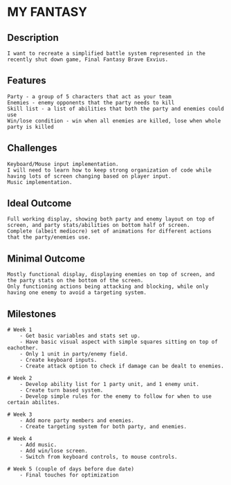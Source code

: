 # MY FANTASY 
<link https://github.com/MachinaZer0/Final-Project.git>

## Description
    I want to recreate a simplified battle system represented in the recently shut down game, Final Fantasy Brave Exvius.

## Features
    Party - a group of 5 characters that act as your team
    Enemies - enemy opponents that the party needs to kill
    Skill list - a list of abilities that both the party and enemies could use
    Win/lose condition - win when all enemies are killed, lose when whole party is killed

## Challenges
    Keyboard/Mouse input implementation.
    I will need to learn how to keep strong organization of code while having lots of screen changing based on player input.
    Music implementation.

## Ideal Outcome
    Full working display, showing both party and enemy layout on top of screen, and party stats/abilities on bottom half of screen.
    Complete (albeit mediocre) set of animations for different actions that the party/enemies use.

## Minimal Outcome
    Mostly functional display, displaying enemies on top of screen, and the party stats on the bottom of the screen.
    Only functioning actions being attacking and blocking, while only having one enemy to avoid a targeting system.

## Milestones
    # Week 1
        - Get basic variables and stats set up. 
        - Have basic visual aspect with simple squares sitting on top of eachother.
        - Only 1 unit in party/enemy field. 
        - Create keyboard inputs. 
        - Create attack option to check if damage can be dealt to enemies.

    # Week 2
        - Develop ability list for 1 party unit, and 1 enemy unit. 
        - Create turn based system.
        - Develop simple rules for the enemy to follow for when to use certain abilites.

    # Week 3
        - Add more party members and enemies. 
        - Create targeting system for both party, and enemies.

    # Week 4
        - Add music. 
        - Add win/lose screen. 
        - Switch from keyboard controls, to mouse controls.

    # Week 5 (couple of days before due date)
        - Final touches for optimization